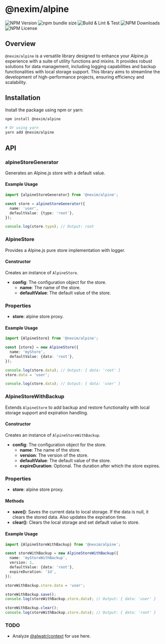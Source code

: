 # @nexim/alpine

![NPM Version](https://img.shields.io/npm/v/@nexim/alpine)
![npm bundle size](https://img.shields.io/bundlephobia/min/@nexim/alpine)
![Build & Lint & Test](https://github.com/the-nexim/nanolib/actions/workflows/build-lint-test.yaml/badge.svg)
![NPM Downloads](https://img.shields.io/npm/dm/@nexim/alpine)
![NPM License](https://img.shields.io/npm/l/@nexim/alpine)

## Overview

`@nexim/alpine` is a versatile library designed to enhance your Alpine.js experience with a suite of utility functions and mixins. It provides robust solutions for data management, including logging capabilities and backup functionalities with local storage support. This library aims to streamline the development of high-performance projects, ensuring efficiency and scalability.

## Installation

Install the package using npm or yarn:

```sh
npm install @nexim/alpine

# Or using yarn
yarn add @nexim/alpine
```

## API

### alpineStoreGenerator

Generates an Alpine.js store with a default value.

#### Example Usage

```ts
import {alpineStoreGenerator} from '@nexim/alpine';

const store = alpineStoreGenerator({
  name: 'user',
  defaultValue: {type: 'root'},
});

console.log(store.type); // Output: root
```

### AlpineStore

Provides a Alpine.js pure store implementation with logger.

#### Constructor

Creates an instance of `AlpineStore`.

- **config**: The configuration object for the store.
  - **name**: The name of the store.
  - **defaultValue**: The default value of the store.

### Properties

- **store**: alpine store proxy.

#### Example Usage

```ts
import {AlpineStore} from '@nexim/alpine';

const {store} = new AlpineStore({
  name: 'myStore',
  defaultValue: {data: 'root'},
});

console.log(store.data); // Output: { data: 'root' }
store.data = 'user';

console.log(store.data); // Output: { data: 'user' }
```

### AlpineStoreWithBackup

Extends `AlpineStore` to add backup and restore functionality with local storage support and expiration handling.

#### Constructor

Creates an instance of `AlpineStoreWithBackup`.

- **config**: The configuration object for the store.
  - **name**: The name of the store.
  - **version**: The version of the store.
  - **defaultValue**: The default value of the store.
  - **expireDuration**: Optional. The duration after which the store expires.

### Properties

- **store**: alpine store proxy.

#### Methods

- **save()**: Saves the current data to local storage. If the data is null, it clears the stored data. Also updates the expiration time.
- **clear()**: Clears the local storage and set default value to store.

#### Example Usage

```ts
import {AlpineStoreWithBackup} from '@nexim/alpine';

const storeWithBackup = new AlpineStoreWithBackup({
  name: 'myStoreWithBackup',
  version: 1,
  defaultValue: {data: 'root'},
  expireDuration: '1d',
});

storeWithBackup.store.data = 'user';

storeWithBackup.save();
console.log(storeWithBackup.store.data); // Output: { data: 'user' }

storeWithBackup.clear();
console.log(storeWithBackup.store.data); // Output: { data: 'root' }
```

### TODO

- Analyze [@alwatr/context](https://github.com/Alwatr/flux/tree/next/packages/context) for use here.
